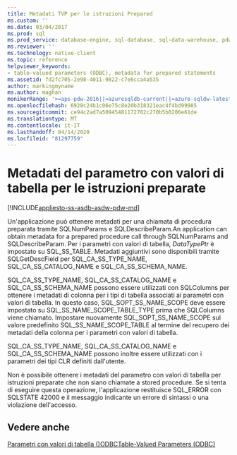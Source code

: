 ```yaml
---
title: Metadati TVP per le istruzioni Prepared
ms.custom: ''
ms.date: 03/04/2017
ms.prod: sql
ms.prod_service: database-engine, sql-database, sql-data-warehouse, pdw
ms.reviewer: ''
ms.technology: native-client
ms.topic: reference
helpviewer_keywords:
- table-valued parameters (ODBC), metadata for prepared statements
ms.assetid: fd2fc705-2e98-4011-9822-c7e6cca4a535
author: markingmyname
ms.author: maghan
monikerRange: '>=aps-pdw-2016||=azuresqldb-current||=azure-sqldw-latest||>=sql-server-2016||=sqlallproducts-allversions||>=sql-server-linux-2017||=azuresqldb-mi-current'
ms.openlocfilehash: 6928c24b1c06e75c8e20b318321eac4f4bd99985
ms.sourcegitcommit: ce94c2ad7a50945481172782c270b5b0206e61de
ms.translationtype: MT
ms.contentlocale: it-IT
ms.lasthandoff: 04/14/2020
ms.locfileid: "81297759"
---
```

# <a name="table-valued-parameter-metadata-for-prepared-statements"></a>Metadati del parametro con valori di tabella per le istruzioni preparate
[!INCLUDE[appliesto-ss-asdb-asdw-pdw-md](../../includes/appliesto-ss-asdb-asdw-pdw-md.md)]

  Un'applicazione può ottenere metadati per una chiamata di procedura preparata tramite SQLNumParams e SQLDescribeParam.An application can obtain metadata for a prepared procedure call through SQLNumParams and SQLDescribeParam. Per i parametri con valori di tabella, *DataTypePtr* è impostato su SQL_SS_TABLE. Metadati aggiuntivi sono disponibili tramite SQLGetDescField per SQL_CA_SS_TYPE_NAME, SQL_CA_SS_CATALOG_NAME e SQL_CA_SS_SCHEMA_NAME.  
  
 SQL_CA_SS_TYPE_NAME, SQL_CA_SS_CATALOG_NAME e SQL_CA_SS_SCHEMA_NAME possono essere utilizzati con SQLColumns per ottenere i metadati di colonna per i tipi di tabella associati ai parametri con valori di tabella. In questo caso, SQL_SOPT_SS_NAME_SCOPE deve essere impostato su SQL_SS_NAME_SCOPE_TABLE_TYPE prima che SQLColumns viene chiamato. Impostare nuovamente SQL_SOPT_SS_NAME_SCOPE sul valore predefinito SQL_SS_NAME_SCOPE_TABLE al termine del recupero dei metadati della colonna per i parametri con valori di tabella.  
  
 SQL_CA_SS_TYPE_NAME, SQL_CA_SS_CATALOG_NAME e SQL_CA_SS_SCHEMA_NAME possono inoltre essere utilizzati con i parametri dei tipi CLR definiti dall'utente.  
  
 Non è possibile ottenere i metadati del parametro con valori di tabella per istruzioni preparate che non siano chiamate a stored procedure. Se si tenta di eseguire questa operazione, l'applicazione restituisce SQL_ERROR con SQLSTATE 42000 e il messaggio indicante un errore di sintassi o una violazione dell'accesso.  
  
## <a name="see-also"></a>Vedere anche  
 [Parametri con valori di tabella &#40;&#41;ODBCTable-Valued Parameters &#40;ODBC&#41;](../../relational-databases/native-client-odbc-table-valued-parameters/table-valued-parameters-odbc.md)  
  
  
